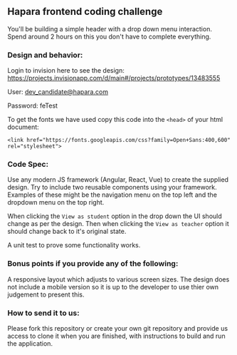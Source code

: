 ## Hapara frontend coding challenge

You'll be building a simple header with a drop down menu interaction. Spend around 2 hours on this you don't have to complete everything.

### Design and behavior:

Login to invision here to see the design: https://projects.invisionapp.com/d/main#/projects/prototypes/13483555

User: dev_candidate@hapara.com

Password: feTest

To get the fonts we have used copy this code into the `<head>` of your html document:

`<link href="https://fonts.googleapis.com/css?family=Open+Sans:400,600" rel="stylesheet">`

### Code Spec:

Use any modern JS framework (Angular, React, Vue) to create the supplied design.
Try to include two reusable components using your framework. Examples of these might be the navigation menu on the top left and the dropdown menu on the top right.

When clicking the `View as student` option in the drop down the UI should change as per the design. Then when clicking the `View as teacher` option it should change back to it's original state.

A unit test to prove some functionality works.

### Bonus points if you provide any of the following: 

A responsive layout which adjusts to various screen sizes. The design does not include a mobile version so it is up to
the developer to use thier own judgement to present this.

### How to send it to us:

Please fork this repository or create your own git repository and provide us access to clone it when you are finished, with instructions to build and run the application.
